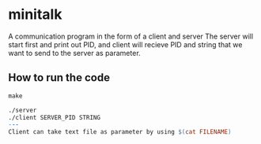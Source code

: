 # minitalk
A communication program in the form of a client and server
The server will start first and print out PID, and client will recieve PID and string that we want to send to the server as parameter.

## How to run the code
```Makefile
make

./server
./client SERVER_PID STRING
---
Client can take text file as parameter by using $(cat FILENAME)
